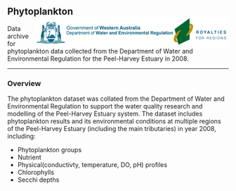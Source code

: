 ## Phytoplankton <img src="https://github.com/AquaticEcoDynamics/Peel_ARC/blob/master/Images/Logos/dwer.png" align="right">

Data archive for phytoplankton data collected from the Department of Water and Environmental Regulation for the Peel-Harvey Estuary in 2008.

---

### Overview

The phytoplankton dataset was collated from the Department of Water and Environmental Regulation to support the water quality research and modelling of 
the Peel-Harvey Estuary system. The dataset includes phytoplankton results and its environmental conditions at multiple regions of the Peel-Harvey Estuary (including the main tributaries) in year 2008, including:

- Phytoplankton groups
- Nutrient 
- Physical(conductivty, temperature, DO, pH) profiles
- Chlorophylls
- Secchi depths

